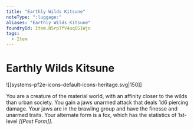 ```yaml
---
title: "Earthly Wilds Kitsune"
noteType: ":luggage:"
aliases: "Earthly Wilds Kitsune"
foundryId: Item.N5rpTfV4uqQS1Wjn
tags:
  - Item
---
```


# Earthly Wilds Kitsune
![[systems-pf2e-icons-default-icons-heritage.svg|150]]

You are a creature of the material world, with an affinity closer to the wilds than urban society. You gain a jaws unarmed attack that deals 1d6 piercing damage. Your jaws are in the brawling group and have the finesse and unarmed traits. Your alternate form is a fox, which has the statistics of 1st-level _[[Pest Form]]_.
